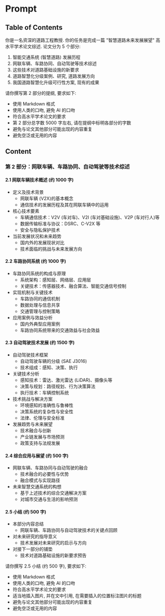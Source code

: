 # Prompt

## Table of Contents

你是一名资深的道路工程教授.
你的任务是完成一篇 "智慧道路未来发展展望" 高水平学术论文综述.
论文分为 5 个部分:

1. 智能交通系统 (智慧道路) 发展历程
2. 网联车辆、车路协同、自动驾驶等技术综述
3. 这些技术对道路基础设施的新要求
4. 道路智慧化分级案例、研究, 道路发展方向
5. 我国道路智慧化升级可行性方案, 现有的成果

请你撰写第 2 部分的提纲, 要求如下:

- 使用 Markdown 格式
- 使用人类的口吻, 避免 AI 的口吻
- 符合高水平学术论文的要求
- 第 2 部分总字数 5000 字左右, 请在提纲中标明各部分的字数
- 避免与论文其他部分可能出现的内容重复
- 避免空泛或无用的内容

## Content

### 第 2 部分：网联车辆、车路协同、自动驾驶等技术综述

#### 2.1 网联车辆技术概述 (约 1000 字)

- 定义及技术背景
  - 网联车辆 (V2X)的基本概念
  - 通信技术的发展历程及其在网联车辆中的运用
- 核心技术要素
  - 车辆通信技术：V2V (车对车)、V2I (车对基础设施)、V2P (车对行人)等
  - 数据传输标准与协议：DSRC、C-V2X 等
  - 安全与隐私保护技术
- 当前发展状况和未来趋势
  - 国内外的发展现状对比
  - 技术面临的挑战与未来发展方向

#### 2.2 车路协同系统 (约 1000 字)

- 车路协同系统的构成与原理
  - 系统架构：感知层、网络层、应用层
  - 关键技术：传感器技术、融合算法、智能交通信号控制
- 实现机制与关键技术
  - 车路协同的通信机制
  - 数据处理与信息共享
  - 交通管理与控制策略
- 应用案例与效益分析
  - 国内外典型应用案例
  - 车路协同系统带来的交通效益与社会效益

#### 2.3 自动驾驶技术发展 (约 1500 字)

- 自动驾驶技术框架
  - 自动驾驶车辆的分级 (SAE J3016)
  - 技术组成：感知、决策、执行
- 关键技术分析
  - 感知技术：雷达、激光雷达 (LiDAR)、摄像头等
  - 决策与规划：路径规划、行为决策算法
  - 执行技术：车辆控制系统
- 技术挑战与解决方案
  - 环境感知的准确性与鲁棒性
  - 决策系统的复杂性与安全性
  - 法律、伦理与安全标准
- 发展趋势与未来展望
  - 技术融合与创新
  - 产业链发展与市场预测
  - 政策支持与法规发展

#### 2.4 综合应用与展望 (约 500 字)

- 网联车辆、车路协同与自动驾驶的融合
  - 技术融合的必要性与优势
  - 融合模式与实现路径
- 未来智慧交通系统的构想
  - 基于上述技术的综合交通解决方案
  - 对城市交通与生活的影响预测

#### 2.5 小结 (约 500 字)

- 本部分内容总结
  - 网联车辆、车路协同与自动驾驶技术的关键点回顾
- 对未来研究的指导意义
  - 技术发展对未来研究的启示与方向
- 对接下一部分的铺垫
  - 技术对道路基础设施的新要求预告

请你撰写 2.5 小结 (约 500 字), 要求如下:

- 使用 Markdown 格式
- 使用人类的口吻, 避免 AI 的口吻
- 符合高水平学术论文的要求
- 适当地插入图片, 并在文中引用, 在需要插入的位置标注图片的标题
- 避免与论文其他部分可能出现的内容重复
- 避免空泛或无用的内容
